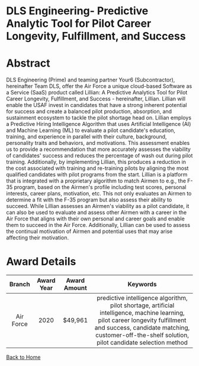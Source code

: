 
DLS Engineering- Predictive Analytic Tool for Pilot Career Longevity, Fulfillment, and Success
==============================================================================================

# Abstract


DLS Engineering (Prime) and teaming partner Your6 (Subcontractor), hereinafter Team DLS, offer the Air Force a unique cloud-based Software as a Service (SaaS) product called Lillian: A Predictive Analytics Tool for Pilot Career Longevity, Fulfillment, and Success - hereinafter, Lillian. Lillian will enable the USAF invest in candidates that have a strong inherent potential for success and create a balanced pilot production, absorption, and sustainment ecosystem to tackle the pilot shortage head on. Lillian employs a Predictive Hiring Intelligence Algorithm that uses Artificial Intelligence (AI) and Machine Learning (ML) to evaluate a pilot candidate's education, training, and experience in parallel with their culture, background, personality traits and behaviors, and motivations. This assessment enables us to provide a recommendation that more accurately assesses the viability of candidates' success and reduces the percentage of wash out during pilot training. Additionally, by implementing Lillian, this produces a reduction in the cost associated with training and re-training pilots by aligning the most qualified candidates with pilot programs from the start. Lillian is a platform that is integrated with a proprietary algorithm to match Airmen to e.g., the F-35 program, based on the Airmen's profile including test scores, personal interests, career plans, motivation, etc. This not only evaluates an Airmen to determine a fit with the F-35 program but also assess their ability to succeed. While Lillian assesses an Airmen's viability as a pilot candidate, it can also be used to evaluate and assess other Airmen with a career in the Air Force that aligns with their own personal and career goals and enable them to succeed in the Air Force. Additionally, Lillian can be used to assess the continual motivation of Airmen and potential uses that may arise affecting their motivation.   

# Award Details

|Branch|Award Year|Award Amount|Keywords|
| :---: | :---: | :---: | :---: |
|Air Force|2020|$49,961|predictive intelligence algorithm, pilot shortage, artificial intelligence, machine learning, pilot career longevity fulfillment and success, candidate matching, customer-off-the-shelf solution, pilot candidate selection method|
  
  


[Back to Home](https://github.com/chrischow/dod_sbir_awards/DJ/#1714)